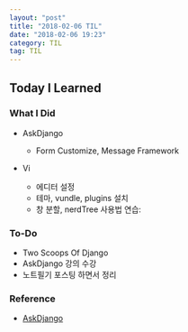 ```yaml
---
layout: "post"
title: "2018-02-06 TIL"
date: "2018-02-06 19:23"
category: TIL
tag: TIL
---
```


## Today I Learned

### What I Did

- AskDjango
  - Form Customize, Message Framework

- Vi
  - 에디터 설정
  - 테마, vundle, plugins 설치
  - 창 분할, nerdTree 사용법 연습:

### To-Do

* Two Scoops Of Django
* AskDjango 강의 수강
* 노트필기 포스팅 하면서 정리

### Reference
* [AskDjango](https://nomade.kr/vod/django/)
